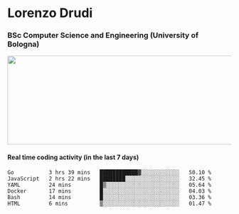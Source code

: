 # Lorenzo Drudi
### BSc Computer Science and Engineering (University of Bologna)

<img src="https://github-readme-stats-lorenzodrudi.vercel.app//api?username=LorenzoDrudi&count_private=true&show_icons=true&theme=gruvbox" height=200px width=550px>

<!---Use wakatime plugins to track the coding time--->
#### Real time coding activity (in the last 7 days)
<!--START_SECTION:waka-->

```text
Go           3 hrs 39 mins   ████████████▓░░░░░░░░░░░░   50.10 %
JavaScript   2 hrs 22 mins   ████████░░░░░░░░░░░░░░░░░   32.45 %
YAML         24 mins         █▒░░░░░░░░░░░░░░░░░░░░░░░   05.64 %
Docker       17 mins         █░░░░░░░░░░░░░░░░░░░░░░░░   04.03 %
Bash         14 mins         █░░░░░░░░░░░░░░░░░░░░░░░░   03.36 %
HTML         6 mins          ▒░░░░░░░░░░░░░░░░░░░░░░░░   01.47 %
```

<!--END_SECTION:waka-->
